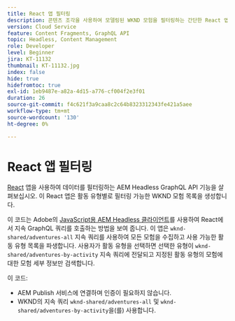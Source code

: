 ```yaml
---
title: React 앱 필터링
description: 콘텐츠 조각을 사용하여 모델링된 WKND 모험을 필터링하는 간단한 React 앱입니다.
version: Cloud Service
feature: Content Fragments, GraphQL API
topic: Headless, Content Management
role: Developer
level: Beginner
jira: KT-11132
thumbnail: KT-11132.jpg
index: false
hide: true
hidefromtoc: true
exl-id: 1eb9487e-a82a-4d15-a776-cf004f2e3f01
duration: 26
source-git-commit: f4c621f3a9caa8c2c64b8323312343fe421a5aee
workflow-type: tm+mt
source-wordcount: '130'
ht-degree: 0%

---
```


# React 앱 필터링

[React](https://reactjs.org/) 앱을 사용하여 데이터를 필터링하는 AEM Headless GraphQL API 기능을 살펴보십시오. 이 React 앱은 활동 유형별로 필터링 가능한 WKND 모험 목록을 생성합니다.

이 코드는 Adobe의 [JavaScript용 AEM Headless 클라이언트](https://github.com/adobe/aem-headless-client-js/blob/main/api-reference.md)를 사용하여 React에서 지속 GraphQL 쿼리를 호출하는 방법을 보여 줍니다. 이 앱은 `wknd-shared/adventures-all` 지속 쿼리를 사용하여 모든 모험을 수집하고 사용 가능한 활동 유형 목록을 파생합니다. 사용자가 활동 유형을 선택하면 선택한 유형이 `wknd-shared/adventures-by-activity` 지속 쿼리에 전달되고 지정된 활동 유형의 모험에 대한 모험 세부 정보만 검색합니다.

이 코드:

+ AEM Publish 서비스에 연결하며 인증이 필요하지 않습니다.
+ WKND의 지속 쿼리 `wknd-shared/adventures-all` 및 `wknd-shared/adventures-by-activity`을(를) 사용합니다.
